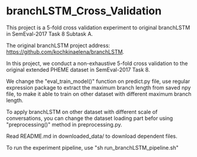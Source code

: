 # branchLSTM_Cross_Validation
This project is a 5-fold cross validation experiment to original branchLSTM in SemEval-2017 Task 8 Subtask A.

The original branchLSTM project address: https://github.com/kochkinaelena/branchLSTM.

In this project, we conduct a non-exhaustive 5-fold cross validation to the original extended PHEME dataset in SemEval-2017 Task 8.

We change the "eval_train_model()" function on predict.py file, use regular expression package to extract the maximum branch length from saved npy file, to make it able to train on other dataset with different maximum branch length.

To apply branchLSTM on other dataset with different scale of conversations, you can change the dataset loading part befor using "preprocessing()" method in preprocessing.py.

Read README.md in downloaded_data/ to download dependent files.

To run the experiment pipeline, use "sh run_branchLSTM_pipeline.sh"

